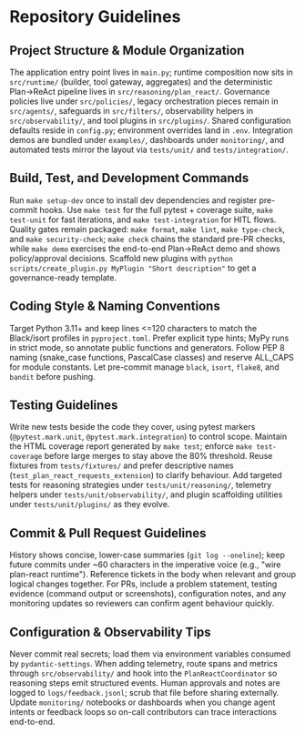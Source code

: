 # Repository Guidelines

## Project Structure & Module Organization
The application entry point lives in `main.py`; runtime composition now sits in `src/runtime/` (builder, tool gateway, aggregates) and the deterministic Plan→ReAct pipeline lives in `src/reasoning/plan_react/`. Governance policies live under `src/policies/`, legacy orchestration pieces remain in `src/agents/`, safeguards in `src/filters/`, observability helpers in `src/observability/`, and tool plugins in `src/plugins/`. Shared configuration defaults reside in `config.py`; environment overrides land in `.env`. Integration demos are bundled under `examples/`, dashboards under `monitoring/`, and automated tests mirror the layout via `tests/unit/` and `tests/integration/`.

## Build, Test, and Development Commands
Run `make setup-dev` once to install dev dependencies and register pre-commit hooks. Use `make test` for the full pytest + coverage suite, `make test-unit` for fast iterations, and `make test-integration` for HITL flows. Quality gates remain packaged: `make format`, `make lint`, `make type-check`, and `make security-check`; `make check` chains the standard pre-PR checks, while `make demo` exercises the end-to-end Plan→ReAct demo and shows policy/approval decisions. Scaffold new plugins with `python scripts/create_plugin.py MyPlugin "Short description"` to get a governance-ready template.

## Coding Style & Naming Conventions
Target Python 3.11+ and keep lines <=120 characters to match the Black/isort profiles in `pyproject.toml`. Prefer explicit type hints; MyPy runs in strict mode, so annotate public functions and generators. Follow PEP 8 naming (snake_case functions, PascalCase classes) and reserve ALL_CAPS for module constants. Let pre-commit manage `black`, `isort`, `flake8`, and `bandit` before pushing.

## Testing Guidelines
Write new tests beside the code they cover, using pytest markers (`@pytest.mark.unit`, `@pytest.mark.integration`) to control scope. Maintain the HTML coverage report generated by `make test`; enforce `make test-coverage` before large merges to stay above the 80% threshold. Reuse fixtures from `tests/fixtures/` and prefer descriptive names (`test_plan_react_requests_extension`) to clarify behaviour. Add targeted tests for reasoning strategies under `tests/unit/reasoning/`, telemetry helpers under `tests/unit/observability/`, and plugin scaffolding utilities under `tests/unit/plugins/` as they evolve.

## Commit & Pull Request Guidelines
History shows concise, lower-case summaries (`git log --oneline`); keep future commits under ~60 characters in the imperative voice (e.g., "wire plan-react runtime"). Reference tickets in the body when relevant and group logical changes together. For PRs, include a problem statement, testing evidence (command output or screenshots), configuration notes, and any monitoring updates so reviewers can confirm agent behaviour quickly.

## Configuration & Observability Tips
Never commit real secrets; load them via environment variables consumed by `pydantic-settings`. When adding telemetry, route spans and metrics through `src/observability/` and hook into the `PlanReactCoordinator` so reasoning steps emit structured events. Human approvals and notes are logged to `logs/feedback.jsonl`; scrub that file before sharing externally. Update `monitoring/` notebooks or dashboards when you change agent intents or feedback loops so on-call contributors can trace interactions end-to-end.
